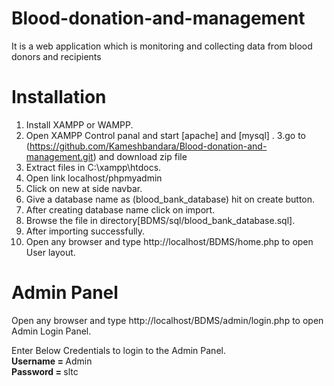 # Blood-donation-and-management
It is a web application which is monitoring and collecting data from blood donors and recipients

# Installation
1. Install XAMPP or WAMPP.
2. Open XAMPP Control panal and start [apache] and [mysql] .
3.go to (https://github.com/Kameshbandara/Blood-donation-and-management.git) and download zip file   
4. Extract files in C:\xampp\htdocs.
5. Open link localhost/phpmyadmin
6. Click on new at side navbar.
7. Give a database name as (blood_bank_database) hit on create button.
8. After creating database name click on import.
9. Browse the file in directory[BDMS/sql/blood_bank_database.sql].
10. After importing successfully.
11. Open any browser and type http://localhost/BDMS/home.php to open User layout.    
# Admin Panel
   Open any browser and type http://localhost/BDMS/admin/login.php to open Admin Login Panel.
   
   Enter Below Credentials to login to the Admin Panel.<br>
   <b> Username = </b>Admin<br>
   <b>Password = </b>sltc
